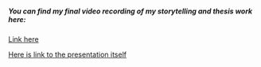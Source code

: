 ##### You can find my final video recording of my storytelling and thesis work here:

[Link here](https://drive.google.com/drive/folders/1TivCf9ATf75pxUEAa0iEQpkVdCUujbpI)

[Here is link to the presentation itself](https://www.figma.com/file/o5gwpigM4QggVcG5qddEtK/English-presentation?type=design&node-id=35%3A14476&mode=design&t=CARN67xTEEKDymPd-1)


